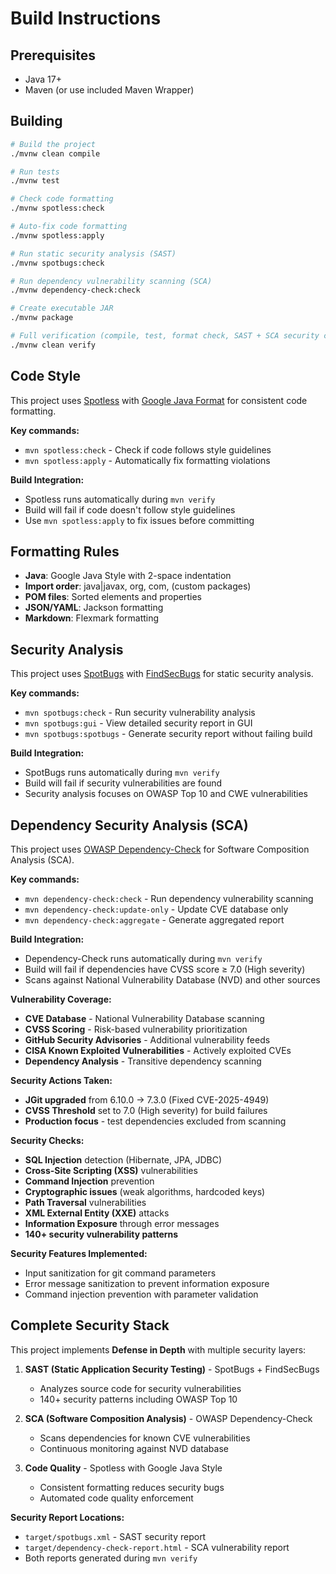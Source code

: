 # Build Instructions

## Prerequisites

- Java 17+
- Maven (or use included Maven Wrapper)

## Building

```bash
# Build the project
./mvnw clean compile

# Run tests
./mvnw test

# Check code formatting
./mvnw spotless:check

# Auto-fix code formatting
./mvnw spotless:apply

# Run static security analysis (SAST)
./mvnw spotbugs:check

# Run dependency vulnerability scanning (SCA)
./mvnw dependency-check:check

# Create executable JAR
./mvnw package

# Full verification (compile, test, format check, SAST + SCA security checks, package)
./mvnw clean verify
```

## Code Style

This project uses [Spotless](https://github.com/diffplug/spotless) with [Google Java Format](https://github.com/google/google-java-format) for consistent code formatting.

**Key commands:**
- `mvn spotless:check` - Check if code follows style guidelines
- `mvn spotless:apply` - Automatically fix formatting violations

**Build Integration:**
- Spotless runs automatically during `mvn verify`
- Build will fail if code doesn't follow style guidelines
- Use `mvn spotless:apply` to fix issues before committing

## Formatting Rules

- **Java**: Google Java Style with 2-space indentation
- **Import order**: java|javax, org, com, (custom packages)
- **POM files**: Sorted elements and properties
- **JSON/YAML**: Jackson formatting
- **Markdown**: Flexmark formatting

## Security Analysis

This project uses [SpotBugs](https://spotbugs.github.io/) with [FindSecBugs](https://find-sec-bugs.github.io/) for static security analysis.

**Key commands:**
- `mvn spotbugs:check` - Run security vulnerability analysis
- `mvn spotbugs:gui` - View detailed security report in GUI
- `mvn spotbugs:spotbugs` - Generate security report without failing build

**Build Integration:**
- SpotBugs runs automatically during `mvn verify`
- Build will fail if security vulnerabilities are found
- Security analysis focuses on OWASP Top 10 and CWE vulnerabilities

## Dependency Security Analysis (SCA)

This project uses [OWASP Dependency-Check](https://owasp.org/www-project-dependency-check/) for Software Composition Analysis (SCA).

**Key commands:**
- `mvn dependency-check:check` - Run dependency vulnerability scanning
- `mvn dependency-check:update-only` - Update CVE database only
- `mvn dependency-check:aggregate` - Generate aggregated report

**Build Integration:**
- Dependency-Check runs automatically during `mvn verify`
- Build will fail if dependencies have CVSS score ≥ 7.0 (High severity)
- Scans against National Vulnerability Database (NVD) and other sources

**Vulnerability Coverage:**
- **CVE Database** - National Vulnerability Database scanning
- **CVSS Scoring** - Risk-based vulnerability prioritization
- **GitHub Security Advisories** - Additional vulnerability feeds
- **CISA Known Exploited Vulnerabilities** - Actively exploited CVEs
- **Dependency Analysis** - Transitive dependency scanning

**Security Actions Taken:**
- **JGit upgraded** from 6.10.0 → 7.3.0 (Fixed CVE-2025-4949)
- **CVSS Threshold** set to 7.0 (High severity) for build failures
- **Production focus** - test dependencies excluded from scanning

**Security Checks:**
- **SQL Injection** detection (Hibernate, JPA, JDBC)
- **Cross-Site Scripting (XSS)** vulnerabilities
- **Command Injection** prevention
- **Cryptographic issues** (weak algorithms, hardcoded keys)
- **Path Traversal** vulnerabilities
- **XML External Entity (XXE)** attacks
- **Information Exposure** through error messages
- **140+ security vulnerability patterns**

**Security Features Implemented:**
- Input sanitization for git command parameters
- Error message sanitization to prevent information exposure
- Command injection prevention with parameter validation

## Complete Security Stack

This project implements **Defense in Depth** with multiple security layers:

1. **SAST (Static Application Security Testing)** - SpotBugs + FindSecBugs
   - Analyzes source code for security vulnerabilities
   - 140+ security patterns including OWASP Top 10

2. **SCA (Software Composition Analysis)** - OWASP Dependency-Check
   - Scans dependencies for known CVE vulnerabilities
   - Continuous monitoring against NVD database

3. **Code Quality** - Spotless with Google Java Style
   - Consistent formatting reduces security bugs
   - Automated code quality enforcement

**Security Report Locations:**
- `target/spotbugs.xml` - SAST security report
- `target/dependency-check-report.html` - SCA vulnerability report
- Both reports generated during `mvn verify`

